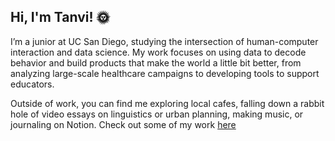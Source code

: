 ## Hi, I'm Tanvi! 🌞

I’m a junior at UC San Diego, studying the intersection of human-computer interaction and data science. My work focuses on using data to decode behavior and build products that make the world a little bit better, from analyzing large-scale healthcare campaigns to developing tools to support educators. 

Outside of work, you can find me exploring local cafes, falling down a rabbit hole of video essays on linguistics or urban planning, making music, or journaling on Notion. Check out some of my work [here](https://tanvividyala.framer.media/)
